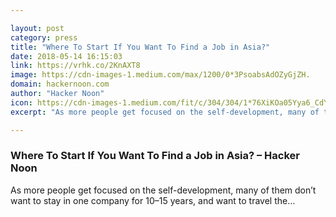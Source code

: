 ```yaml
---

layout: post
category: press
title: "Where To Start If You Want To Find a Job in Asia?"
date: 2018-05-14 16:15:03
link: https://vrhk.co/2KnAXT8
image: https://cdn-images-1.medium.com/max/1200/0*3PsoabsAdOZyGjZH.
domain: hackernoon.com
author: "Hacker Noon"
icon: https://cdn-images-1.medium.com/fit/c/304/304/1*76XiKOa05Yya6_CdYX8pVg.jpeg
excerpt: "As more people get focused on the self-development, many of them don’t want to stay in one company for 10–15 years, and want to travel the…"

---
```


### Where To Start If You Want To Find a Job in Asia? – Hacker Noon

As more people get focused on the self-development, many of them don’t want to stay in one company for 10–15 years, and want to travel the…